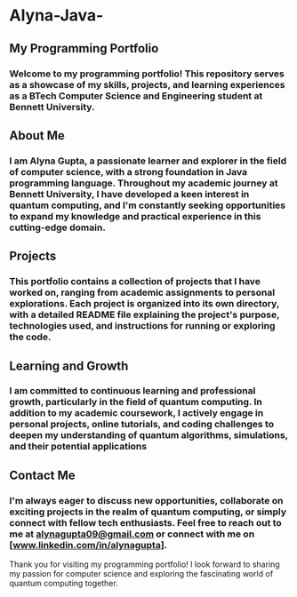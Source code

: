 # Alyna-Java-
## My Programming Portfolio
### Welcome to my programming portfolio! This repository serves as a showcase of my skills, projects, and learning experiences as a BTech Computer Science and Engineering student at Bennett University.
## About Me
### I am Alyna Gupta, a passionate learner and explorer in the field of computer science, with a strong foundation in Java programming language. Throughout my academic journey at Bennett University, I have developed a keen interest in quantum computing, and I'm constantly seeking opportunities to expand my knowledge and practical experience in this cutting-edge domain.
## Projects
### This portfolio contains a collection of projects that I have worked on, ranging from academic assignments to personal explorations. Each project is organized into its own directory, with a detailed README file explaining the project's purpose, technologies used, and instructions for running or exploring the code.
## Learning and Growth
### I am committed to continuous learning and professional growth, particularly in the field of quantum computing. In addition to my academic coursework, I actively engage in personal projects, online tutorials, and coding challenges to deepen my understanding of quantum algorithms, simulations, and their potential applications
## Contact Me 
### I'm always eager to discuss new opportunities, collaborate on exciting projects in the realm of quantum computing, or simply connect with fellow tech enthusiasts. Feel free to reach out to me at alynagupta09@gmail.com or connect with me on [www.linkedin.com/in/alynagupta].
Thank you for visiting my programming portfolio! I look forward to sharing my passion for computer science and exploring the fascinating world of quantum computing together.
